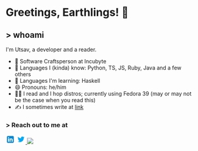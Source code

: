 # Greetings, Earthlings! 🖖  

## > whoami

I'm Utsav, a developer and a reader.  

- 🔭 Software Craftsperson at Incubyte
- 🚀 Languages I (kinda) know: Python, TS, JS, Ruby, Java and a few others
- 🌱 Languages I'm learning: Haskell
- 😄 Pronouns: he/him
- 🏃🏽 I read and I hop distros; currently using Fedora 39 (may or may not be the case when you read this)
- ✍️ I sometimes write at [link](https://blog.incubyte.co/authors/utsav-parmar/)
<!--
**utsav00/utsav00** is a ✨ _special_ ✨ repository because its `README.md` (this file) appears on your GitHub profile.

Here are some ideas to get you started:

- 🔭 I’m currently working on ...
- 🌱 I’m currently learning ...
- 👯 I’m looking to collaborate on ...
- 🤔 I’m looking for help with ...
- 💬 Ask me about ...
- 📫 How to reach me: ...
- 😄 Pronouns: ...
- ⚡ Fun fact: ...
-->

### > Reach out to me at

[<img alt="Utsav Parmar | LinkedIn" width="24px" src="https://raw.githubusercontent.com/Hardik0307/Hardik0307/master/assets/icons8-linkedin.svg"/>](https://www.linkedin.com/in/utsavparmar) 
[<img  alt="Utdsv's Twitter" width="24px" src="https://raw.githubusercontent.com/Hardik0307/Hardik0307/master/assets/icons8-twitter.svg" />
](https://twitter.com/chaol_w)
<a href="mailto:utsavp0213@gmail.com"><img width="24px"  src="https://www.vectorlogo.zone/logos/gmail/gmail-tile.svg"></a>
